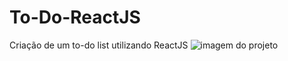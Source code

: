 # To-Do-ReactJS
Criação de um to-do list utilizando ReactJS
<img src='https://lh3.googleusercontent.com/pw/AM-JKLWzSbbtSbrz_mWt-77xun9NIa6TLM4mBZv_lap79xbf-TJAnJ285p07u0jOYy2F8WfOszsMJyLTUtaf_QyO05TWfnr5kA5fz6syAMDDKjVDu0ZPBijG-OS7dxgS1EVyCiUhf2Vpu7FgYwtgN7NL4rU=w1009-h617-no?authuser=0' alt='imagem do projeto'>
